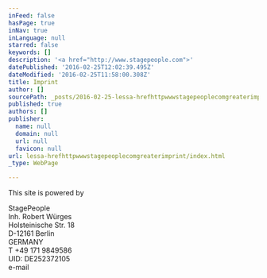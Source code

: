 ```yaml
---
inFeed: false
hasPage: true
inNav: true
inLanguage: null
starred: false
keywords: []
description: '<a href="http://www.stagepeople.com">'
datePublished: '2016-02-25T12:02:39.495Z'
dateModified: '2016-02-25T11:58:00.308Z'
title: Imprint
author: []
sourcePath: _posts/2016-02-25-lessa-hrefhttpwwwstagepeoplecomgreaterimprint.md
published: true
authors: []
publisher:
  name: null
  domain: null
  url: null
  favicon: null
url: lessa-hrefhttpwwwstagepeoplecomgreaterimprint/index.html
_type: WebPage

---
```

This site is powered by

StagePeople  
Inh. Robert Würges  
Holsteinische Str. 18  
D-12161 Berlin  
GERMANY  
T +49 171 9849586  
UID: DE252372105  
e-mail